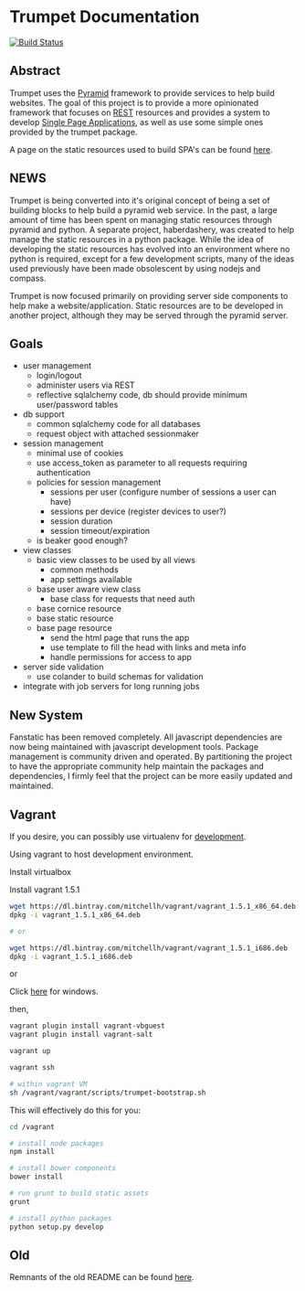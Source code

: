  # Trumpet Documentation

[![Build Status](https://travis-ci.org/umeboshi2/trumpet.png?branch=master)](https://travis-ci.org/umeboshi2/trumpet)




## Abstract

Trumpet uses the [Pyramid](http://www.pylonsproject.org/) framework 
to provide services to help build websites.  The goal of this project is 
to provide a more opinionated framework that focuses on [REST](http://en.wikipedia.org/wiki/Representational_state_transfer) resources and provides a 
system to develop [Single Page Applications](http://en.wikipedia.org/wiki/Single-page_application), as well as use some simple ones provided by the 
trumpet package.

A page on the static resources used to build SPA's can be found [here](https://github.com/umeboshi2/trumpet/blob/master/docs/TrumpetStaticResources.md).

## NEWS

Trumpet is being converted into it's original concept of being a 
set of building blocks to help build a pyramid web service.  In the past, 
a large amount of time has been spent on managing static resources 
through pyramid and python.  A separate project, haberdashery, was created 
to help manage the static resources in a python package.  While the idea 
of developing the static resources has evolved into an environment where 
no python is required, except for a few development scripts, many of the 
ideas used previously have been made obsolescent by using nodejs and 
compass.

Trumpet is now focused primarily on providing server side components to 
help make a website/application.  Static resources are to be developed 
in another project, although they may be served through the pyramid 
server.

## Goals

- user management
  - login/logout
  - administer users via REST
  - reflective sqlalchemy code, db should provide minimum user/password tables
- db support
  - common sqlalchemy code for all databases
  - request object with attached sessionmaker
- session management
  - minimal use of cookies
  - use access_token as parameter to all requests requiring authentication
  - policies for session management
    - sessions per user (configure number of sessions a user can have)
    - sessions per device (register devices to user?)
    - session duration
    - session timeout/expiration
  - is beaker good enough?
- view classes
  - basic view classes to be used by all views
    - common methods
    - app settings available
  - base user aware view class
    - base class for requests that need auth
  - base cornice resource
  - base static resource
  - base page resource
    - send the html page that runs the app
    - use template to fill the head with links and meta info
    - handle permissions for access to app
- server side validation
  - use colander to build schemas for validation
- integrate with job servers for long running jobs

  
## New System

Fanstatic has been removed completely.  All javascript dependencies are 
now being maintained with javascript development tools.  Package management 
is community driven and operated.  By partitioning the project to have the 
appropriate community help maintain the packages and dependencies, I firmly 
feel that the project can be more easily updated and maintained.

## Vagrant

If you desire, you can possibly use virtualenv for [development](https://github.com/umeboshi2/trumpet/blob/master/docs/host-env-setup.md).


Using vagrant to host development environment.

Install virtualbox

Install vagrant 1.5.1

```sh
wget https://dl.bintray.com/mitchellh/vagrant/vagrant_1.5.1_x86_64.deb
dpkg -i vagrant_1.5.1_x86_64.deb

# or

wget https://dl.bintray.com/mitchellh/vagrant/vagrant_1.5.1_i686.deb
dpkg -i vagrant_1.5.1_i686.deb
```

or

Click [here](https://dl.bintray.com/mitchellh/vagrant/vagrant_1.5.1.msi) 
for windows.


then,

```sh
vagrant plugin install vagrant-vbguest
vagrant plugin install vagrant-salt

vagrant up

vagrant ssh

# within vagrant VM
sh /vagrant/vagrant/scripts/trumpet-bootstrap.sh
```

This will effectively do this for you:

```sh
cd /vagrant

# install node packages
npm install

# install bower components
bower install

# run grunt to build static assets
grunt

# install python packages
python setup.py develop
```

## Old

Remnants of the old README can be found [here](https://github.com/umeboshi2/trumpet/blob/master/docs/misc.md).
